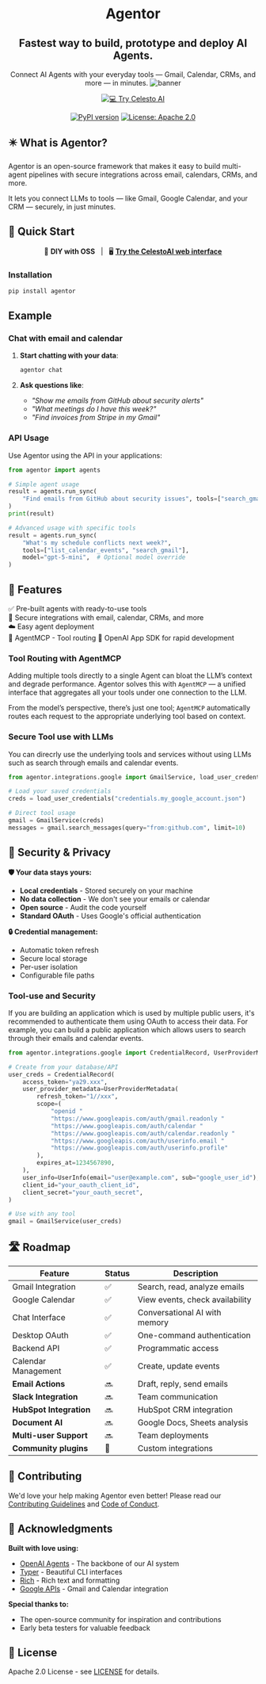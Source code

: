 <center>

<div align="center">

<h1>Agentor</h1>

<h2>Fastest way to build, prototype and deploy AI Agents.</h2>
Connect AI Agents with your everyday tools — Gmail, Calendar, CRMs, and more — in minutes.

<img src="https://raw.githubusercontent.com/CelestoAI/agentor/main/assets/celesto.png" alt="banner" />

[![💻 Try Celesto AI](https://img.shields.io/badge/%F0%9F%92%BB%20Try%20CelestoAI-Click%20Here-blue?style=for-the-badge)](https://celesto.ai)

[![PyPI version](https://badge.fury.io/py/agentor.svg)](https://badge.fury.io/py/agentor)
[![License: Apache 2.0](https://img.shields.io/badge/License-Apache-yellow.svg)](https://opensource.org/licenses/Apache-2.0)

</div>
</center>

## ✴️ What is Agentor?

Agentor is an open-source framework that makes it easy to build multi-agent pipelines with secure integrations across email, calendars, CRMs, and more.

It lets you connect LLMs to tools — like Gmail, Google Calendar, and your CRM — securely, in just minutes.

## 🚅 Quick Start

<p align="center">
  🔧 <b>DIY with OSS</b> &nbsp; | &nbsp; 
  🖥️ <a href="https://celesto.ai" target="_blank"><b>Try the CelestoAI web interface</b></a>
</p>

### Installation

```bash
pip install agentor
```

## Example

### Chat with email and calendar

1. **Start chatting with your data**:

   ```bash
   agentor chat
   ```

1. **Ask questions like**:

   - *"Show me emails from GitHub about security alerts"*
   - *"What meetings do I have this week?"*
   - *"Find invoices from Stripe in my Gmail"*

### API Usage

Use Agentor using the API in your applications:

```python
from agentor import agents

# Simple agent usage
result = agents.run_sync(
    "Find emails from GitHub about security issues", tools=["search_gmail"], max_turns=3
)
print(result)

# Advanced usage with specific tools
result = agents.run_sync(
    "What's my schedule conflicts next week?",
    tools=["list_calendar_events", "search_gmail"],
    model="gpt-5-mini",  # Optional model override
)
```

## 🚀 Features

✅ Pre-built agents with ready-to-use tools\
🔐 Secure integrations with email, calendar, CRMs, and more\
☁️ Easy agent deployment\
🦾 AgentMCP - Tool routing
🧩 OpenAI App SDK for rapid development

### Tool Routing with AgentMCP

Adding multiple tools directly to a single Agent can bloat the LLM’s context and degrade performance. Agentor solves this with `AgentMCP` — a unified interface that aggregates all your tools under one connection to the LLM.

From the model’s perspective, there’s just one tool; `AgentMCP` automatically routes each request to the appropriate underlying tool based on context.

### Secure Tool use with LLMs

You can direcrly use the underlying tools and services without using LLMs such as search through emails and calendar events.

```python
from agentor.integrations.google import GmailService, load_user_credentials

# Load your saved credentials
creds = load_user_credentials("credentials.my_google_account.json")

# Direct tool usage
gmail = GmailService(creds)
messages = gmail.search_messages(query="from:github.com", limit=10)
```

## 🔐 Security & Privacy

**🛡️ Your data stays yours:**

- **Local credentials** - Stored securely on your machine
- **No data collection** - We don't see your emails or calendar
- **Open source** - Audit the code yourself
- **Standard OAuth** - Uses Google's official authentication

**🔒 Credential management:**

- Automatic token refresh
- Secure local storage
- Per-user isolation
- Configurable file paths

### Tool-use and Security

If you are building an application which is used by multiple public users, it's recommended to authenticate them using OAuth to access their data. For example, you can build a public application which allows users to search through their emails and calendar events.

```python
from agentor.integrations.google import CredentialRecord, UserProviderMetadata, UserInfo

# Create from your database/API
user_creds = CredentialRecord(
    access_token="ya29.xxx",
    user_provider_metadata=UserProviderMetadata(
        refresh_token="1//xxx",
        scope=(
            "openid "
            "https://www.googleapis.com/auth/gmail.readonly "
            "https://www.googleapis.com/auth/calendar "
            "https://www.googleapis.com/auth/calendar.readonly "
            "https://www.googleapis.com/auth/userinfo.email "
            "https://www.googleapis.com/auth/userinfo.profile"
        ),
        expires_at=1234567890,
    ),
    user_info=UserInfo(email="user@example.com", sub="google_user_id"),
    client_id="your_oauth_client_id",
    client_secret="your_oauth_secret",
)

# Use with any tool
gmail = GmailService(user_creds)
```

## 🛣️ Roadmap

| Feature | Status | Description |
|---------|--------|-------------|
| Gmail Integration | ✅ | Search, read, analyze emails |
| Google Calendar | ✅ | View events, check availability |
| Chat Interface | ✅ | Conversational AI with memory |
| Desktop OAuth | ✅ | One-command authentication |
| Backend API | ✅ | Programmatic access |
| Calendar Management | ✅ | Create, update events |
| **Email Actions** | 🔜 | Draft, reply, send emails |
| **Slack Integration** | 🔜 | Team communication |
| **HubSpot Integration** | 🔜 | HubSpot CRM integration |
| **Document AI** | 🔜 | Google Docs, Sheets analysis |
| **Multi-user Support** | 🔜 | Team deployments |
| **Community plugins** | 🔮 | Custom integrations |

## 🤝 Contributing

We'd love your help making Agentor even better! Please read our [Contributing Guidelines](.github/CONTRIBUTING.md) and [Code of Conduct](.github/CODE_OF_CONDUCT.md).

## 🙏 Acknowledgments

**Built with love using:**

- [OpenAI Agents](https://github.com/openai/agents) - The backbone of our AI system
- [Typer](https://typer.tiangolo.com/) - Beautiful CLI interfaces
- [Rich](https://rich.readthedocs.io/) - Rich text and formatting
- [Google APIs](https://developers.google.com/) - Gmail and Calendar integration

**Special thanks to:**

- The open-source community for inspiration and contributions
- Early beta testers for valuable feedback

## 📄 License

Apache 2.0 License - see [LICENSE](LICENSE) for details.
